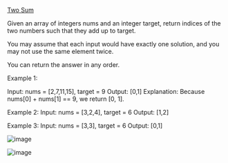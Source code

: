[Two Sum](https://leetcode.com/problems/two-sum/)

Given an array of integers nums and an integer target, return indices of the two numbers such that they add up to target.

You may assume that each input would have exactly one solution, and you may not use the same element twice.

You can return the answer in any order.

Example 1:

Input: nums = [2,7,11,15], target = 9
Output: [0,1]
Explanation: Because nums[0] + nums[1] == 9, we return [0, 1].

Example 2:
Input: nums = [3,2,4], target = 6
Output: [1,2]

Example 3:
Input: nums = [3,3], target = 6
Output: [0,1]

![image](https://github.com/user-attachments/assets/c0f48c6c-30a4-456c-bc81-7a697773234f)

![image](https://github.com/user-attachments/assets/3c8d2ef0-0c9f-4f61-9163-ef71d3e783bf)


